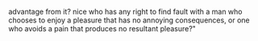   advantage from it? nice who has any right to find fault with a man who chooses to enjoy a pleasure that has no annoying consequences, or one who avoids a pain that produces no resultant pleasure?"
